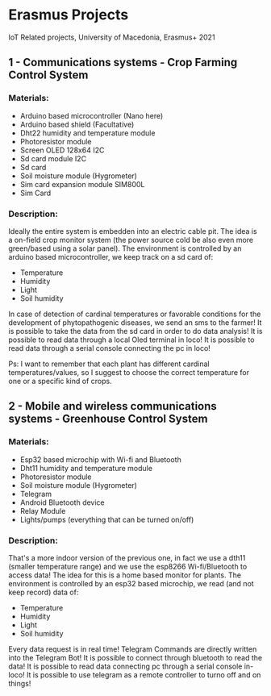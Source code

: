 # Erasmus Projects
 IoT Related projects, University of Macedonia, Erasmus+ 2021

## 1 - Communications systems - Crop Farming Control System

### Materials:
* Arduino based microcontroller (Nano here)
* Arduino based shield (Facultative)
* Dht22 humidity and temperature module
* Photoresistor module
* Screen OLED 128x64 I2C
* Sd card module I2C
* Sd card
* Soil moisture module (Hygrometer)
* Sim card expansion module SIM800L
* Sim Card

### Description:
Ideally the entire system is embedden into an electric cable pit.
The idea is a on-field crop monitor system (the power source cold be also even more green/based using a solar panel).
The environment is controlled by an arduino based microcontroller, we keep track on a sd card of:

* Temperature
* Humidity
* Light
* Soil humidity

In case of detection of cardinal temperatures or favorable conditions for the development of phytopathogenic diseases, we send an sms to the farmer!
It is possible to take the data from the sd card in order to do data analysis!
It is possible to read data through a local Oled terminal in loco!
It is possible to read data through a serial console connecting the pc in loco!

Ps: I want to remember that each plant has different cardinal temperatures/values, so I suggest to choose the correct temperature for one or a specific kind of crops.

## 2 - Mobile and wireless communications systems - Greenhouse Control System

### Materials:
* Esp32 based microchip with Wi-fi and Bluetooth
* Dht11 humidity and temperature module
* Photoresistor module
* Soil moisture module (Hygrometer)
* Telegram
* Android Bluetooth device
* Relay Module
* Lights/pumps (everything that can be turned on/off)

### Description:
That's a more indoor version of the previous one, in fact we use a dth11 (smaller temperature range) and we use the esp8266 Wi-fi/Bluetooth to access data!
The idea for this is a home based monitor for plants.
The environment is controlled by an esp32 based microchip, we read (and not keep record) data of:

* Temperature
* Humidity
* Light
* Soil humidity

Every data request is in real time!
Telegram Commands are directly written into the Telegram Bot!
It is possible to connect through bluetooth to read the data!
It is possible to read data connecting pc through a serial console in-loco!
It is possible to use telegram as a remote controller to turno off and on things!
